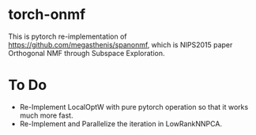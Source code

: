 # torch-onmf
This is pytorch re-implementation of https://github.com/megasthenis/spanonmf, which is NIPS2015 paper Orthogonal NMF through Subspace Exploration.

# To Do
- Re-Implement LocalOptW with pure pytorch operation so that it works much more fast.
- Re-Implement and Parallelize the iteration in LowRankNNPCA.
